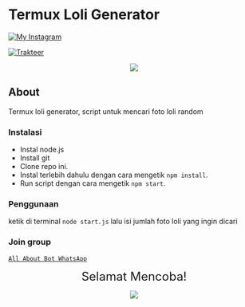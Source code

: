 # Termux Loli Generator

[![My Instagram](https://img.shields.io/badge/My%20Instagram-@lindoww.8-green)](https://www.instagram.com/lindoww.8)

[![Trakteer](https://img.shields.io/badge/Support%20Me!-Trakteer-green)](https://trakteer.id/lintodamamiya)


<p align="center"><img src="https://i.pinimg.com/originals/1c/1c/11/1c1c11456fe5788dd101fcf064c9ffe5.png" /></p>

## About

Termux loli generator, script untuk mencari foto loli random

### Instalasi

- Instal node.js
- Install git
- Clone repo ini.
- Instal terlebih dahulu dengan cara mengetik `npm install`.<br>
- Run script dengan cara mengetik `npm start`.<br>

### Penggunaan

ketik di terminal `node start.js` lalu isi jumlah foto loli yang ingin dicari

### Join group

[`All About Bot WhatsApp`](https://chat.whatsapp.com/CEDyT5JRhUrIhHL12V3Ga3)

<p align="center"><font size = "5">Selamat Mencoba! </font><br></p>
<p align="center"><img src="https://cdn.discordapp.com/attachments/519859252966457369/735280356441456641/4c64e343e788251fb15dac0f4c557337.gif" /></p>
